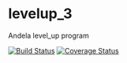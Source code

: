 # levelup_3
Andela level_up program 

[![Build Status](https://travis-ci.org/kyakusahmed/levelup.svg?branch=challenge-3)](https://travis-ci.org/kyakusahmed/levelup)
[![Coverage Status](https://coveralls.io/repos/github/kyakusahmed/levelup/badge.svg?branch=challenge-3)](https://coveralls.io/github/kyakusahmed/levelup?branch=challenge-3)
